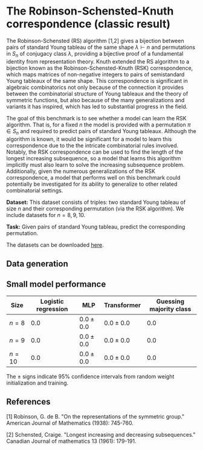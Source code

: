 # The Robinson-Schensted-Knuth correspondence (classic result)

The Robinson-Schensted (RS) algorithm \[1,2\] gives a bijection between pairs of standard Young tableau of the same shape $\lambda \vdash n$ and permutations in $S_n$ of conjugacy class $\lambda$, providing a bijective proof of a fundamental identity from representation theory. Knuth extended the RS algorithm to a bijection known as the Robinson-Schensted-Knuth (RSK) correspondence, which maps matrices of non-negative integers to pairs of semistandard Young tableaux of the same shape. This correspondence is significant in algebraic combinatorics not only because of the connection it provides between the combinatorial structure of Young tableaux and the theory of symmetric functions, but also because of the many generalizations and variants it has inspired, which has led to substantial progress in the field.

The goal of this benchmark is to see whether a model can learn the RSK algorithm. That is, for a fixed $n$ the model is provided with a permutation $\pi \in S_n$ and required to predict pairs of standard Young tableaux. Although the algorithm is known, it would be significant for a model to learn this correspondence due to the the intricate combinatorial rules involved. Notably, the RSK correspondence can be used to find the length of the longest increasing subsequence, so a model that learns this algorithm implicitly must also learn to solve the increasing subsequence problem. Additionally, given the numerous generalizations of the RSK correspondence, a model that performs well on this benchmark could potentially be investigated for its ability to generalize to other related combinatorial settings. 

**Dataset:** This dataset consists of triples: two standard Young tableau of size $n$ and their corresponding permutation (via the RSK algorithm). We include datasets for $n = 8,9,10$. 

**Task:** Given pairs of standard Young tableau, predict the corresponding permutation.

The datasets can be downloaded [here](https://drive.google.com/file/d/1CfuxD_XgTefbEduxJnXgXoUOt-GY-smq/view?usp=sharing). 

## Data generation

## Small model performance

| Size | Logistic regression | MLP | Transformer | Guessing majority class | 
|----------|----------|-----------|------------|------------|
| $n= 8$ | $0.0$ | $0.0 \pm 0.0$ | $0.0 \pm 0.0$| $0.0$ |
| $n= 9$ | $0.0$ | $0.0 \pm 0.0$ | $0.0 \pm 0.0$| $0.0$ |
| $n= 10$ | $0.0$ | $0.0 \pm 0.0$ | $0.0 \pm 0.0$| $0.0$ |

The $\pm$ signs indicate 95% confidence intervals from random weight initialization and training.

## References

\[1\] Robinson, G. de B. "On the representations of the symmetric group." American Journal of Mathematics (1938): 745-760.

\[2\] Schensted, Craige. "Longest increasing and decreasing subsequences." Canadian Journal of mathematics 13 (1961): 179-191.
